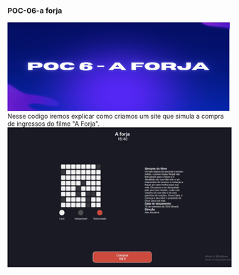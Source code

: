 ### POC-06-a forja
<img src="banner.jpg" width=500xp height=200px>
Nesse codigo iremos explicar como criamos um site que simula a compra de ingressos do filme "A Forja".

<img src ="assento.png"/>

